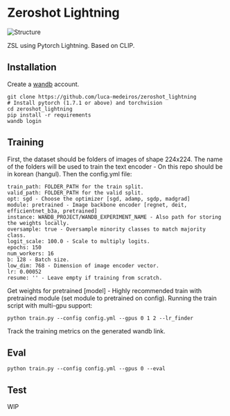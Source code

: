 


# Zeroshot Lightning
![Structure](https://drive.google.com/uc?export=view&id=1KjeNm8MlGKfpDG5TYNINK0jrJTUoHIp0)  
  
ZSL using Pytorch Lightning. Based on CLIP.
## Installation
Create a [wandb](https://wandb.ai/site) account.

    git clone https://github.com/luca-medeiros/zeroshot_lightning
    # Install pytorch (1.7.1 or above) and torchvision
    cd zeroshot_lightning
    pip install -r requirements
    wandb login

## Training
First, the dataset should be folders of images of shape 224x224.
The name of the folders will be used to train the text encoder - On this repo should be in korean (hangul).
Then the config.yml file:

    train_path: FOLDER_PATH for the train split.
    valid_path: FOLDER_PATH for the valid split.
    opt: sgd - Choose the optimizer [sgd, adamp, sgdp, madgrad]
    module: pretrained - Image backbone encoder [regnet, deit, efficientnet_b3a, pretrained]
    instance: WANDB_PROJECT/WANDB_EXPERIMENT_NAME - Also path for storing the weights locally.
    oversample: true - Oversample minority classes to match majority class.
    logit_scale: 100.0 - Scale to multiply logits.
    epochs: 150
    num_workers: 16
    b: 128 - Batch size.
    low_dim: 768 - Dimension of image encoder vector.
    lr: 0.00052
    resume: '' - Leave empty if training from scratch.

Get weights for pretrained [model] - Highly recommended train with pretrained module (set module to pretrained on config).
Running the train script with multi-gpu support:

    python train.py --config config.yml --gpus 0 1 2 --lr_finder
Track the training metrics on the generated wandb link.

## Eval
    python train.py --config config.yml --gpus 0 --eval

## Test
WIP
